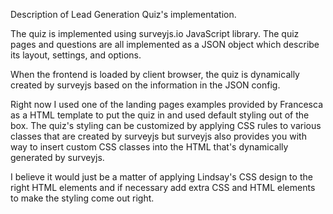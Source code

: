 Description of Lead Generation Quiz's implementation.

The quiz is implemented using surveyjs.io JavaScript library. The quiz pages and questions are all implemented as a JSON object which describe its layout, settings, and options.

When the frontend is loaded by client browser, the quiz is dynamically created by surveyjs based on the information in the JSON config.

Right now I used one of the landing pages examples provided by Francesca as a HTML template to put the quiz in and used default styling out of the box. The quiz's styling can be customized by applying CSS rules to various
classes that are created by surveyjs but surveyjs also provides you with way to insert custom CSS classes into the HTML that's dynamically generated by surveyjs.

I believe it would just be a matter of applying Lindsay's CSS design to the right HTML elements and if necessary add extra CSS and HTML elements to make the styling come out right.
